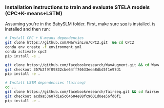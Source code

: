 ### Installation instructions to train and evaluate STELA models (CPC+K-means+LSTM)

Assuming you're in the BabySLM folder. First, make sure [sox](http://sox.sourceforge.net/) is installed.
 is installed and then run:

```bash
# Install CPC + K-means dependencies
git clone https://github.com/MarvinLvn/CPC2.git  && cd CPC2
conda env create -f environment.yml
conda activate cpc2
pip install -e .

git clone https://github.com/facebookresearch/WavAugment.git && cd WavAugment
git checkout 357b2f9f09832cbe64ff76633eea8dbd5f1e97d1
pip install -e .

# Install LSTM dependencies (fairseq)
cd ..
git clone https://github.com/facebookresearch/fairseq.git && cd fairseq
git checkout acd9a53607d1e5c64604e88fc9601d0ee56fd6f1
pip install -e .
```